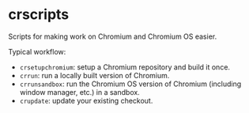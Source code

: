 # crscripts

Scripts for making work on Chromium and Chromium OS easier.

Typical workflow:

* `crsetupchromium`: setup a Chromium repository and build it once.
* `crrun`: run a locally built version of Chromium.
* `crrunsandbox`: run the Chromium OS version of Chromium (including window manager, etc.)
  in a sandbox.
* `crupdate`: update your existing checkout.
